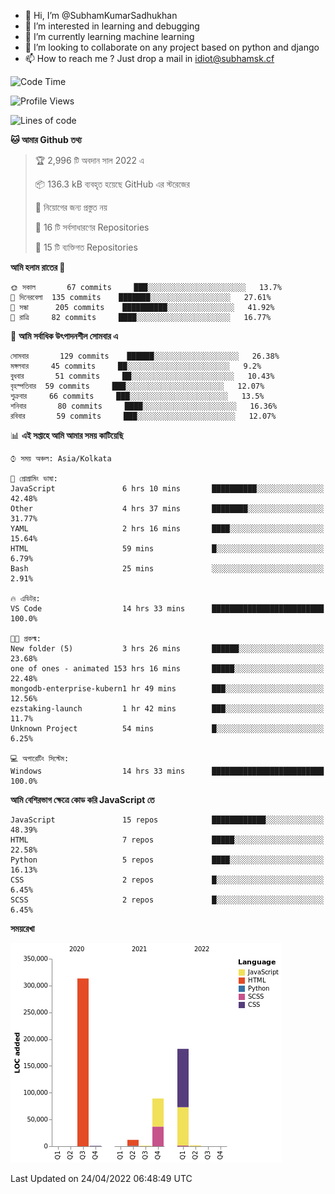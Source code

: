 - 👋 Hi, I’m @SubhamKumarSadhukhan
- 👀 I’m interested in learning and debugging
- 🌱 I’m currently learning machine learning
- 💞️ I’m looking to collaborate on any project based on python and django
- 📫 How to reach me ?
      Just drop a mail in idiot@subhamsk.cf

<!---
SubhamKumarSadhukhan/SubhamKumarSadhukhan is a ✨ special ✨ repository because its `README.md` (this file) appears on your GitHub profile.
You can click the Preview link to take a look at your changes.
--->


<!--START_SECTION:waka-->
![Code Time](http://img.shields.io/badge/Code%20Time-443%20hrs%2047%20mins-blue)

![Profile Views](http://img.shields.io/badge/%E0%A6%AA%E0%A7%8D%E0%A6%B0%E0%A7%8B%E0%A6%AB%E0%A6%BE%E0%A6%87%E0%A6%B2%20%E0%A6%A6%E0%A6%B0%E0%A7%8D%E0%A6%B6%E0%A6%A8-14-blue)

![Lines of code](https://img.shields.io/badge/%E0%A6%B9%E0%A7%8D%E0%A6%AF%E0%A6%BE%E0%A6%B2%E0%A7%8B%20%E0%A6%93%E0%A6%AF%E0%A6%BC%E0%A6%BE%E0%A6%B0%E0%A7%8D%E0%A6%B2%E0%A7%8D%E0%A6%A1%20%E0%A6%A5%E0%A7%87%E0%A6%95%E0%A7%87%20%E0%A6%86%E0%A6%AE%E0%A6%BF%20%E0%A6%B2%E0%A6%BF%E0%A6%96%E0%A7%87%E0%A6%9B%E0%A6%BF-599%20Thousand%20%E0%A6%95%E0%A7%8B%E0%A6%A1%E0%A7%87%E0%A6%B0%20%E0%A6%B2%E0%A6%BE%E0%A6%87%E0%A6%A8-blue)

**🐱 আমার Github তথ্য** 

> 🏆 2,996 টি অবদান সাল 2022 এ
 > 
> 📦 136.3 kB ব্যবহৃত হয়েছে GitHub এর স্টরেজের 
 > 
> 🚫 নিয়োগের জন্য প্রস্তুত নয়
 > 
> 📜 16 টি সর্বসাধারণের Repositories 
 > 
> 🔑 15 টি ব্যক্তিগত Repositories  
 > 
**আমি হলাম রাতের 🦉** 

```text
🌞 সকাল       67 commits     ███░░░░░░░░░░░░░░░░░░░░░░   13.7% 
🌆 দিনেরবেলা  135 commits    ███████░░░░░░░░░░░░░░░░░░   27.61% 
🌃 সন্ধা      205 commits    ██████████░░░░░░░░░░░░░░░   41.92% 
🌙 রাত্রি     82 commits     ████░░░░░░░░░░░░░░░░░░░░░   16.77%

```
📅 **আমি সর্বাধিক উৎপাদনশীল সোমবার এ** 

```text
সোমবার       129 commits    ██████░░░░░░░░░░░░░░░░░░░   26.38% 
মঙ্গলবার     45 commits     ██░░░░░░░░░░░░░░░░░░░░░░░   9.2% 
বুধবার       51 commits     ██░░░░░░░░░░░░░░░░░░░░░░░   10.43% 
বৃহস্পতিবার  59 commits     ███░░░░░░░░░░░░░░░░░░░░░░   12.07% 
শুক্রবার     66 commits     ███░░░░░░░░░░░░░░░░░░░░░░   13.5% 
শনিবার       80 commits     ████░░░░░░░░░░░░░░░░░░░░░   16.36% 
রবিবার       59 commits     ███░░░░░░░░░░░░░░░░░░░░░░   12.07%

```


📊 **এই সপ্তাহে আমি আমার সময় কাটিয়েছি** 

```text
⌚︎ সময় অঞ্চল: Asia/Kolkata

💬 প্রোগ্রামিং ভাষা: 
JavaScript               6 hrs 10 mins       ██████████░░░░░░░░░░░░░░░   42.48% 
Other                    4 hrs 37 mins       ████████░░░░░░░░░░░░░░░░░   31.77% 
YAML                     2 hrs 16 mins       ████░░░░░░░░░░░░░░░░░░░░░   15.64% 
HTML                     59 mins             █░░░░░░░░░░░░░░░░░░░░░░░░   6.79% 
Bash                     25 mins             ░░░░░░░░░░░░░░░░░░░░░░░░░   2.91%

🔥 এডিটর: 
VS Code                  14 hrs 33 mins      █████████████████████████   100.0%

🐱‍💻 প্রকল্ম: 
New folder (5)           3 hrs 26 mins       ██████░░░░░░░░░░░░░░░░░░░   23.68% 
one of ones - animated 153 hrs 16 mins       █████░░░░░░░░░░░░░░░░░░░░   22.48% 
mongodb-enterprise-kubern1 hr 49 mins        ███░░░░░░░░░░░░░░░░░░░░░░   12.56% 
ezstaking-launch         1 hr 42 mins        ███░░░░░░░░░░░░░░░░░░░░░░   11.7% 
Unknown Project          54 mins             █░░░░░░░░░░░░░░░░░░░░░░░░   6.25%

💻 অপারেটিং সিস্টেম: 
Windows                  14 hrs 33 mins      █████████████████████████   100.0%

```

**আমি বেশিরভাগ ক্ষেত্রে কোড করি JavaScript তে** 

```text
JavaScript               15 repos            ████████████░░░░░░░░░░░░░   48.39% 
HTML                     7 repos             █████░░░░░░░░░░░░░░░░░░░░   22.58% 
Python                   5 repos             ████░░░░░░░░░░░░░░░░░░░░░   16.13% 
CSS                      2 repos             █░░░░░░░░░░░░░░░░░░░░░░░░   6.45% 
SCSS                     2 repos             █░░░░░░░░░░░░░░░░░░░░░░░░   6.45%

```


**সময়রেখা**

![Chart not found](https://raw.githubusercontent.com/SubhamKumarSadhukhan/SubhamKumarSadhukhan/main/charts/bar_graph.png) 


 Last Updated on 24/04/2022 06:48:49 UTC
<!--END_SECTION:waka-->
